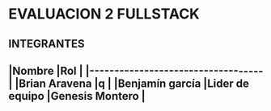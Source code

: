 # EVALUACION 2 FULLSTACK

## INTEGRANTES
|Nombre             |Rol            |
|-----------------------------------|
|Brian Aravena      |q         |
|Benjamín garcía    |Lider de equipo
|Genesis Montero    |
---
